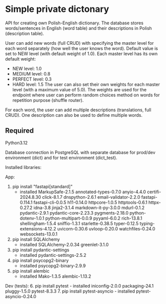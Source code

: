 
# Simple private dictonary
API for creating own Polish-English dictionary.
The database stores words/sentences in English (word table) and their descriptions in Polish (description table).

User can add new words (full CRUD) with specifying the master level for each word separately (how well the user knows the word). Default value is set to NEW level (with default weight of 1.0). Each master level has its own default weight:
- NEW level: 1.0
- MEDIUM level: 0.8
- PERFECT level: 0.3
- HARD level: 1.5
 The user can also set their own weights for each master level (with a maximum value of 5.0).
 The weights are used for the endpoint where user can perform random choices method on words for repetition purpose (shuffle router).

For each word, the user can add multiple descriptions (translations, full CRUD). One description can also be used to define multiple words.

## Required
Python3.12

Database connection in PostgreSQL with separate database for prod/dev environment (dict) and for test environment (dict_test).


Installed libraries:

App:
1. pip install "fastapi[standard]"
    - installed MarkupSafe-2.1.5 annotated-types-0.7.0 anyio-4.4.0 certifi-2024.8.30 click-8.1.7 dnspython-2.6.1 email-validator-2.2.0 fastapi-0.114.1 fastapi-cli-0.0.5 h11-0.14.0 httpcore-1.0.5 httptools-0.6.1 httpx-0.27.2 idna-3.8 jinja2-3.1.4 markdown-it-py-3.0.0 mdurl-0.1.2 pydantic-2.9.1 pydantic-core-2.23.3 pygments-2.18.0 python-dotenv-1.0.1 python-multipart-0.0.9 pyyaml-6.0.2 rich-13.8.1 shellingham-1.5.4 sniffio-1.3.1 starlette-0.38.5 typer-0.12.5 typing-extensions-4.12.2 uvicorn-0.30.6 uvloop-0.20.0 watchfiles-0.24.0 websockets-13.0.1
2. pip install SQLAlchemy
    - installed SQLAlchemy-2.0.34 greenlet-3.1.0
3. pip install pydantic-settings
    - installed pydantic-settings-2.5.2
4. pip install psycopg2-binary
    - installed psycopg2-binary-2.9.9
5. pip install alembic
    - installed Mako-1.3.5 alembic-1.13.2

Dev (tests):
6. pip install pytest
    - installed iniconfig-2.0.0 packaging-24.1 pluggy-1.5.0 pytest-8.3.3
7. pip install pytest-asyncio
    - installed pytest-asyncio-0.24.0
